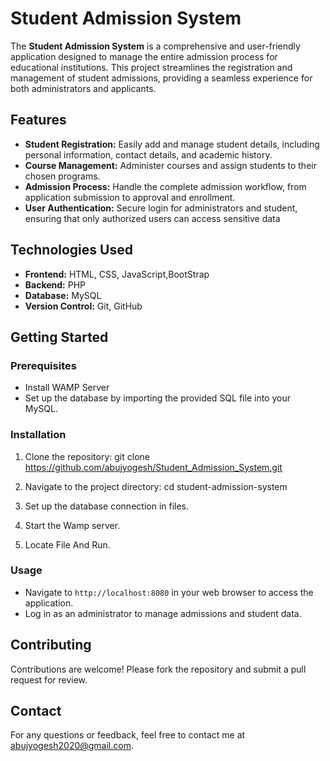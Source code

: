# Student Admission System

The **Student Admission System** is a comprehensive and user-friendly application designed to manage the entire admission process for educational institutions. This project streamlines the registration and management of student admissions, providing a seamless experience for both administrators and applicants.

## Features

- **Student Registration:** Easily add and manage student details, including personal information, contact details, and academic history.
- **Course Management:** Administer courses and assign students to their chosen programs.
- **Admission Process:** Handle the complete admission workflow, from application submission to approval and enrollment.
- **User Authentication:** Secure login for administrators and student, ensuring that only authorized users can access sensitive data

## Technologies Used

- **Frontend:** HTML, CSS, JavaScript,BootStrap
- **Backend:** PHP
- **Database:** MySQL
- **Version Control:** Git, GitHub

## Getting Started

### Prerequisites

- Install WAMP Server
- Set up the database by importing the provided SQL file into your MySQL.

### Installation

1. Clone the repository:
   git clone https://github.com/abujyogesh/Student_Admission_System.git
   
2. Navigate to the project directory:
   cd student-admission-system
   
3. Set up the database connection in files.

4. Start the Wamp server.
  
6. Locate File And Run. 

### Usage

- Navigate to `http://localhost:8080` in your web browser to access the application.
- Log in as an administrator to manage admissions and student data.

## Contributing

Contributions are welcome! Please fork the repository and submit a pull request for review.

## Contact

For any questions or feedback, feel free to contact me at abujyogesh2020@gmail.com.

